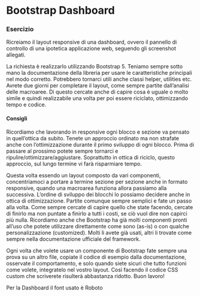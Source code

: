 Bootstrap Dashboard
===
### Esercizio

Ricreiamo il layout responsive di una dashboard, ovvero il pannello di controllo di una ipotetica applicazione web, seguendo gli screenshot allegati.

La richiesta è realizzarlo utilizzando Bootstrap 5.
Teniamo sempre sotto mano la documentazione della libreria per usare le caratteristiche principali nel modo corretto.
Potrebbero tornarci utili anche classi helper, utilities etc.
Avrete due giorni per completare il layout, come sempre partite dall’analisi delle macroaree.
Di questo cercate anche di capire cosa è uguale o molto simile e quindi realizzabile una volta per poi essere riciclato, ottimizzando tempo e codice.

#### Consigli
Ricordiamo che lavorando in responsive ogni blocco e sezione va pensato in quell’ottica da subito.
Tenete un approccio ordinato ma non strafate anche con l’ottimizzazione durante il primo sviluppo di ogni blocco. 
Prima di passare al prossimo potete sempre tornarci e ripulire/ottimizzare/aggiustare.
Soprattutto in ottica di riciclo, questo approccio, sul lungo termine vi farà risparmiare tempo.

Questa volta essendo un layout composto da vari componenti, concentriamoci a portare a termine sezione per sezione anche in formato responsive, quando una macroarea funziona allora passiamo alla successiva.
L’ordine di sviluppo dei blocchi lo possiamo decidere anche in ottica di ottimizzazione.
Partite comunque sempre semplici e fate un passo alla volta.
Come sempre cercate di capire quello che state facendo, cercate di finirlo ma non puntate a finirlo a tutti i costi, se ciò vuol dire non capirci più nulla.
Ricordiamo anche che Bootstrap ha già molti componenti pronti all’uso che potete utilizzare direttamente come sono (as-is) o con qualche personalizzazione (customized). Molti li avete già usati, altri li trovate come sempre nella documentazione ufficiale del framework.

Ogni volta che volete usare un componente di Bootstrap fate sempre una prova su un altro file, copiate il codice di esempio dalla documentazione, osservate il comportamento, e solo quando siete sicuri che tutto funzioni come volete, integratelo nel vostro layout.
Così facendo il codice CSS custom che scriverete risulterà abbastanza ridotto.
Buon lavoro!

Per la Dashboard il font usato è Roboto
